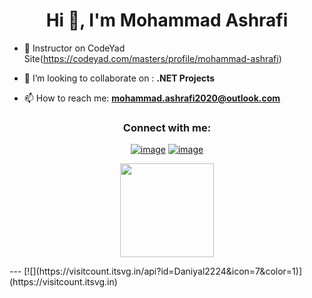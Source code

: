 <h1 align="center">Hi 👋, I'm Mohammad Ashrafi</h1>

- 🔭 Instructor on CodeYad Site(https://codeyad.com/masters/profile/mohammad-ashrafi)

- 👯 I’m looking to collaborate on : **.NET Projects**

- 📫 How to reach me: **mohammad.ashrafi2020@outlook.com**

<h3 align="center">Connect with me:</h3>
<div align="center">

[![image](https://img.shields.io/badge/LinkedIn-0077B5?style=for-the-badge&logo=linkedin&logoColor=white)](https://www.linkedin.com/in/mohammad-ashrafi-50890718a/)
[![image](https://img.shields.io/badge/Instagram-E4405F?style=for-the-badge&logo=instagram&logoColor=white)](https://www.instagram.com/mohammad_ashrafi80/)
</div>

<p align= "center">
  <img height= "150" src="https://github-readme-stats.vercel.app/api?username=mohammad-ashrafi2020&theme=react&show_icons=true&include_all_commits=true" />
</p>
---
[![](https://visitcount.itsvg.in/api?id=Daniyal2224&icon=7&color=1)](https://visitcount.itsvg.in)
